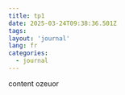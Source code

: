 ```yaml
---
title: tp1
date: 2025-03-24T09:38:36.501Z
tags:
layout: 'journal'
lang: fr
categories: 
  - journal
---
```

content ozeuor